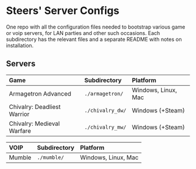 # Steers' Server Configs
One repo with all the configuration files needed to bootstrap various game or voip servers, for LAN parties and other such occasions. Each subdirectory has the relevant files and a separate README with notes on installation.

## Servers
| Game                          | Subdirectory      | Platform              |
|:------------------------------|:------------------|:----------------------|
| Armagetron Advanced           | `./armagetron/`   | Windows, Linux, Mac   |
| Chivalry: Deadliest Warrior   | `./chivalry_dw/`  | Windows (+Steam)      |
| Chivalry: Medieval Warfare    | `./chivalry_mw/`  | Windows (+Steam)      |

| VOIP                          | Subdirectory      | Platform              |
|:------------------------------|:------------------|:----------------------|
| Mumble                        | `./mumble/`       | Windows, Linux, Mac   |
